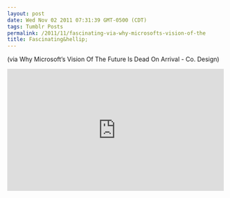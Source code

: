 ```yaml
---
layout: post
date: Wed Nov 02 2011 07:31:39 GMT-0500 (CDT)
tags: Tumblr Posts
permalink: /2011/11/fascinating-via-why-microsofts-vision-of-the
title: Fascinating&hellip;
---
```


(via Why Microsoft&rsquo;s Vision Of The Future Is Dead On Arrival - Co. Design)

<iframe width="500" height="281" id="youtube_iframe" src="https://www.youtube.com/embed/Us2eb3NUf_M?feature=oembed&amp;enablejsapi=1&amp;origin=http://safe.txmblr.com&amp;wmode=opaque" frameborder="0" allowfullscreen=""></iframe>
